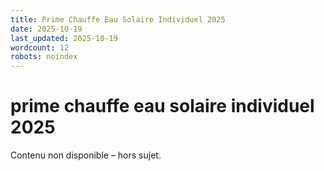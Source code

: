 ```yaml
---
title: Prime Chauffe Eau Solaire Individuel 2025
date: 2025-10-19
last_updated: 2025-10-19
wordcount: 12
robots: noindex
---
```


# prime chauffe eau solaire individuel 2025

Contenu non disponible – hors sujet.